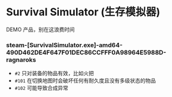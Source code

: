 # Survival Simulator (生存模拟器)
DEMO 产品，别在这浪费时间

### steam-[SurvivalSimulator.exe]-amd64-490D462DE4F647F01DEC86CCFFF0A98964E5988D-ragnaroks
- `#2` 只对装备的物品有效，比如火把
- `#101` 在切换地图时会破坏任何有耐久度且没有多级状态的物品
- `#102` 可能导致合成异常